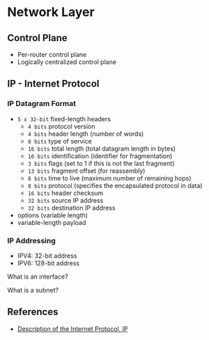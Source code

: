 # Network Layer

## Control Plane

- Per-router control plane 
- Logically centralized control plane


## IP - Internet Protocol

### IP Datagram Format

- `5 x 32-bit` fixed-length headers 
    - `4 bits` protocol version
    - `4 bits` header length (number of words)
    - `8 bits` type of service
    - `16 bits` total length (total datagram length in bytes)
    - `16 bits` identification (identifier for fragmentation)
    - `3 bits` flags (set to 1 if this is not the last fragment)
    - `13 bits` fragment offset (for reassembly)
    - `8 bits` time to live (maximum number of remaining hops)
    - `8 bits` protocol (specifies the encapsulated protocol in data)
    - `16 bits` header checksum
    - `32 bits` source IP address
    - `32 bits` destination IP address
- options (variable length)
- variable-length payload

### IP Addressing

- IPV4: 32-bit address
- IPV6: 128-bit address

What is an interface?

What is a subnet?




## References

- [Description of the Internet Protocol, IP](https://www.eit.lth.se/ppplab/IPHeader.htm)